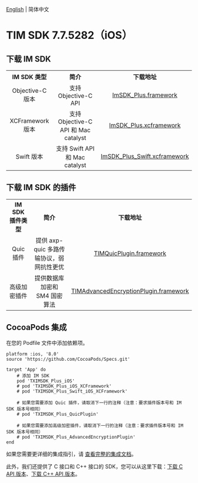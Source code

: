 [English](./README.md) | 简体中文

# TIM SDK 7.7.5282（iOS）

## 下载 IM SDK

<table >
  <tr>
    <th width="180px" style="text-align:center">IM SDK 类型</th>
    <th width="600px" style="text-align:center">简介</th>
    <th width="220px" style="text-align:center">下载地址</th>
  </tr>

  <tr >
     <td style="text-align:center">Objective-C 版本</td>
     <td style="text-align:center">支持 Objective-C API</td>
     <td style="text-align:center"><a href="https://im.sdk.qcloud.com/download/plus/7.6.5011/ImSDK_Plus_7.6.5011.framework.zip">ImSDK_Plus.framework</a></td>
  </tr>
    
  <tr >
     <td style="text-align:center">XCFramework 版本</td>
     <td style="text-align:center">支持 Objective-C API 和 Mac catalyst</td>
     <td style="text-align:center"><a href="https://im.sdk.qcloud.com/download/plus/7.6.5011/ImSDK_Plus_7.6.5011.xcframework.zip">ImSDK_Plus.xcframework</a></td>
  </tr>
	
  <tr >
     <td style="text-align:center">Swift 版本</td>
     <td style="text-align:center">支持 Swift API 和 Mac catalyst</td>
     <td style="text-align:center"><a href="https://im.sdk.qcloud.com/download/plus/7.6.5011/ImSDK_Plus_Swift_7.6.5011.xcframework.zip">ImSDK_Plus_Swift.xcframework</a></td>
  </tr>
</table>

## 下载 IM SDK 的插件

<table >
  <tr>
    <th width="200px" style="text-align:center">IM SDK 插件类型</th>
    <th width="560px" style="text-align:center">简介</th>
    <th width="240px" style="text-align:center">下载地址</th>
  </tr>

  <tr >
     <td style="text-align:center">Quic 插件</td>
     <td style="text-align:center">提供 axp-quic 多路传输协议，弱网抗性更优</td>
     <td style="text-align:center"><a href="https://im.sdk.qcloud.com/download/plus/7.7.5282/TIMQuicPlugin_7.7.5282.framework.zip">TIMQuicPlugin.framework</a></td>
  </tr>
    
  <tr >
     <td style="text-align:center">高级加密插件</td>
     <td style="text-align:center">提供数据库加密和 SM4 国密算法</td>
     <td style="text-align:center"><a href="https://im.sdk.qcloud.com/download/plus/7.7.5282/TIMAdvancedEncryptionPlugin_7.7.5282.framework.zip">TIMAdvancedEncryptionPlugin.framework</a></td>
  </tr>
</table>

## CocoaPods 集成
在您的 Podfile 文件中添加依赖项。

```
platform :ios, '8.0'
source 'https://github.com/CocoaPods/Specs.git'

target 'App' do
    # 添加 IM SDK
    pod 'TXIMSDK_Plus_iOS'
    # pod 'TXIMSDK_Plus_iOS_XCFramework'
    # pod 'TXIMSDK_Plus_Swift_iOS_XCFramework'

    # 如果您需要添加 Quic 插件，请取消下一行的注释（注意：要求插件版本号和 IM SDK 版本号相同）
    # pod 'TXIMSDK_Plus_QuicPlugin'

    # 如果您需要添加高级加密插件，请取消下一行的注释（注意：要求插件版本号和 IM SDK 版本号相同）
    # pod 'TXIMSDK_Plus_AdvancedEncryptionPlugin'
end
```

如果您需要更详细的集成指引，请 [查看完整的集成文档](https://cloud.tencent.com/document/product/269/75284)。

此外，我们还提供了 C 接口和 C++ 接口的 SDK，您可以从这里下载：[下载 C API 版本](https://im.sdk.qcloud.com/download/plus/7.6.5011/cross_platform/ImSDK_iOS_C_7.6.5011.framework.zip)、[下载 C++ API 版本](https://im.sdk.qcloud.com/download/plus/7.6.5011/cross_platform/ImSDK_iOS_CPP_7.6.5011.framework.zip)。